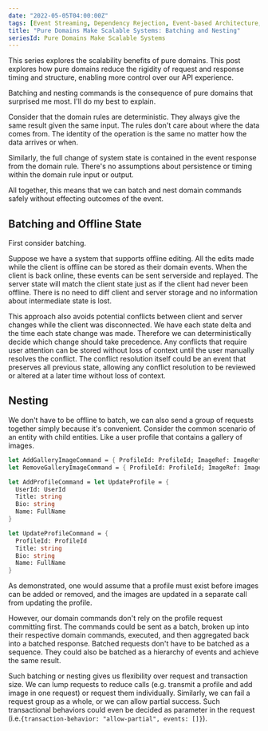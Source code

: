 ```yaml
---
date: "2022-05-05T04:00:00Z"
tags: [Event Streaming, Dependency Rejection, Event-based Architecture, Domain Modeling Made Functional]
title: "Pure Domains Make Scalable Systems: Batching and Nesting"
seriesId: Pure Domains Make Scalable Systems
---
```


This series explores the scalability benefits of pure domains. This post explores how pure domains reduce the rigidity of request and response timing and structure, enabling more control over our API experience.
<!--more-->

Batching and nesting commands is the consequence of pure domains that surprised me most. I'll do my best to explain.

Consider that the domain rules are deterministic. They always give the same result given the same input. The rules don't care about where the data comes from. The identity of the operation is the same no matter how the data arrives or when.

Similarly, the full change of system state is contained in the event response from the domain rule. There's no assumptions about persistence or timing within the domain rule input or output.

All together, this means that we can batch and nest domain commands safely without effecting outcomes of the event.

## Batching and Offline State

First consider batching.

Suppose we have a system that supports offline editing. All the edits made while the client is offline can be stored as their domain events. When the client is back online, these events can be sent serverside and replayed. The server state will match the client state just as if the client had never been offline. There is no need to diff client and server storage and no information about intermediate state is lost. 

This approach also avoids potential conflicts between client and server changes while the client was disconnected. We have each state delta and the time each state change was made. Therefore we can deterministically decide which change should take precedence. Any conflicts that require user attention can be stored without loss of context until the user manually resolves the conflict. The conflict resolution itself could be an event that preserves all previous state, allowing any conflict resolution to be reviewed or altered at a later time without loss of context.

## Nesting

We don't have to be offline to batch, we can also send a group of requests together simply because it's convenient. Consider the common scenario of an entity with child entities. Like a user profile that contains a gallery of images.

```fsharp
let AddGalleryImageCommand = { ProfileId: ProfileId; ImageRef: ImageRef}
let RemoveGalleryImageCommand = { ProfileId: ProfileId; ImageRef: ImageRef}

let AddProfileCommand = let UpdateProfile = {
  UserId: UserId
  Title: string
  Bio: string
  Name: FullName
}

let UpdateProfileCommand = {
  ProfileId: ProfileId
  Title: string
  Bio: string
  Name: FullName
}
```

As demonstrated, one would assume that a profile must exist before images can be added or removed, and the images are updated in a separate call from updating the profile.

However, our domain commands don't rely on the profile request committing first. The commands could be sent as a batch, broken up into their respective domain commands, executed, and then aggregated back into a batched response. Batched requests don't have to be batched as a sequence. They could also be batched as a hierarchy of events and achieve the same result.

Such batching or nesting gives us flexibility over request and transaction size. We can lump requests to reduce calls (e.g. transmit a profile and add image in one request) or request them individually. Similarly, we can fail a request group as a whole, or we can allow partial success. Such transactional behaviors could even be decided as parameter in the request (i.e.`{transaction-behavior: "allow-partial", events: []}`).


